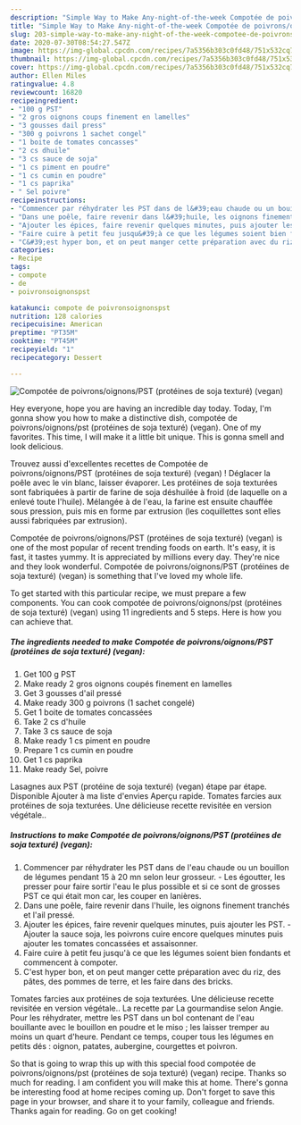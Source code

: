 ```yaml
---
description: "Simple Way to Make Any-night-of-the-week Compotée de poivrons/oignons/PST (protéines de soja texturé) (vegan)"
title: "Simple Way to Make Any-night-of-the-week Compotée de poivrons/oignons/PST (protéines de soja texturé) (vegan)"
slug: 203-simple-way-to-make-any-night-of-the-week-compotee-de-poivrons-oignons-pst-proteines-de-soja-texture-vegan
date: 2020-07-30T08:54:27.547Z
image: https://img-global.cpcdn.com/recipes/7a5356b303c0fd48/751x532cq70/compotee-de-poivronsoignonspst-proteines-de-soja-texture-vegan-photo-principale-de-la-recette.jpg
thumbnail: https://img-global.cpcdn.com/recipes/7a5356b303c0fd48/751x532cq70/compotee-de-poivronsoignonspst-proteines-de-soja-texture-vegan-photo-principale-de-la-recette.jpg
cover: https://img-global.cpcdn.com/recipes/7a5356b303c0fd48/751x532cq70/compotee-de-poivronsoignonspst-proteines-de-soja-texture-vegan-photo-principale-de-la-recette.jpg
author: Ellen Miles
ratingvalue: 4.8
reviewcount: 16820
recipeingredient:
- "100 g PST"
- "2 gros oignons coups finement en lamelles"
- "3 gousses dail press"
- "300 g poivrons 1 sachet congel"
- "1 boite de tomates concasses"
- "2 cs dhuile"
- "3 cs sauce de soja"
- "1 cs piment en poudre"
- "1 cs cumin en poudre"
- "1 cs paprika"
- " Sel poivre"
recipeinstructions:
- "Commencer par réhydrater les PST dans de l&#39;eau chaude ou un bouillon de légumes pendant 15 à 20 mn selon leur grosseur. Les égoutter, les presser pour faire sortir l&#39;eau le plus possible et si ce sont de grosses PST ce qui était mon car, les couper en lanières."
- "Dans une poêle, faire revenir dans l&#39;huile, les oignons finement tranchés et l&#39;ail pressé."
- "Ajouter les épices, faire revenir quelques minutes, puis ajouter les PST. Ajouter la sauce soja, les poivrons cuire encore quelques minutes puis ajouter les tomates concassées et assaisonner."
- "Faire cuire à petit feu jusqu&#39;à ce que les légumes soient bien fondants et commencent à compoter."
- "C&#39;est hyper bon, et on peut manger cette préparation avec du riz, des pâtes, des pommes de terre, et les faire dans des bricks."
categories:
- Recipe
tags:
- compote
- de
- poivronsoignonspst

katakunci: compote de poivronsoignonspst 
nutrition: 128 calories
recipecuisine: American
preptime: "PT35M"
cooktime: "PT45M"
recipeyield: "1"
recipecategory: Dessert

---
```



![Compotée de poivrons/oignons/PST (protéines de soja texturé) (vegan)](https://img-global.cpcdn.com/recipes/7a5356b303c0fd48/751x532cq70/compotee-de-poivronsoignonspst-proteines-de-soja-texture-vegan-photo-principale-de-la-recette.jpg)

Hey everyone, hope you are having an incredible day today. Today, I'm gonna show you how to make a distinctive dish, compotée de poivrons/oignons/pst (protéines de soja texturé) (vegan). One of my favorites. This time, I will make it a little bit unique. This is gonna smell and look delicious.

Trouvez aussi d&#39;excellentes recettes de Compotée de poivrons/oignons/PST (protéines de soja texturé) (vegan) ! Déglacer la poêle avec le vin blanc, laisser évaporer. Les protéines de soja texturées sont fabriquées à partir de farine de soja déshuilée à froid (de laquelle on a enlevé toute l&#39;huile). Mélangée à de l&#39;eau, la farine est ensuite chauffée sous pression, puis mis en forme par extrusion (les coquillettes sont elles aussi fabriquées par extrusion).

Compotée de poivrons/oignons/PST (protéines de soja texturé) (vegan) is one of the most popular of recent trending foods on earth. It's easy, it is fast, it tastes yummy. It is appreciated by millions every day. They're nice and they look wonderful. Compotée de poivrons/oignons/PST (protéines de soja texturé) (vegan) is something that I've loved my whole life.


To get started with this particular recipe, we must prepare a few components. You can cook compotée de poivrons/oignons/pst (protéines de soja texturé) (vegan) using 11 ingredients and 5 steps. Here is how you can achieve that.

<!--inarticleads1-->

##### The ingredients needed to make Compotée de poivrons/oignons/PST (protéines de soja texturé) (vegan):

1. Get 100 g PST
1. Make ready 2 gros oignons coupés finement en lamelles
1. Get 3 gousses d&#39;ail pressé
1. Make ready 300 g poivrons (1 sachet congelé)
1. Get 1 boite de tomates concassées
1. Take 2 cs d&#39;huile
1. Take 3 cs sauce de soja
1. Make ready 1 cs piment en poudre
1. Prepare 1 cs cumin en poudre
1. Get 1 cs paprika
1. Make ready  Sel, poivre


Lasagnes aux PST (protéine de soja texturé) (vegan) étape par étape. Disponible Ajouter à ma liste d&#39;envies Aperçu rapide. Tomates farcies aux protéines de soja texturées. Une délicieuse recette revisitée en version végétale.. 

<!--inarticleads2-->

##### Instructions to make Compotée de poivrons/oignons/PST (protéines de soja texturé) (vegan):

1. Commencer par réhydrater les PST dans de l&#39;eau chaude ou un bouillon de légumes pendant 15 à 20 mn selon leur grosseur. - Les égoutter, les presser pour faire sortir l&#39;eau le plus possible et si ce sont de grosses PST ce qui était mon car, les couper en lanières.
1. Dans une poêle, faire revenir dans l&#39;huile, les oignons finement tranchés et l&#39;ail pressé.
1. Ajouter les épices, faire revenir quelques minutes, puis ajouter les PST. - Ajouter la sauce soja, les poivrons cuire encore quelques minutes puis ajouter les tomates concassées et assaisonner.
1. Faire cuire à petit feu jusqu&#39;à ce que les légumes soient bien fondants et commencent à compoter.
1. C&#39;est hyper bon, et on peut manger cette préparation avec du riz, des pâtes, des pommes de terre, et les faire dans des bricks.


Tomates farcies aux protéines de soja texturées. Une délicieuse recette revisitée en version végétale.. La recette par La gourmandise selon Angie. Pour les réhydrater, mettre les PST dans un bol contenant de l&#39;eau bouillante avec le bouillon en poudre et le miso ; les laisser tremper au moins un quart d&#39;heure. Pendant ce temps, couper tous les légumes en petits dés : oignon, patates, aubergine, courgettes et poivron. 

So that is going to wrap this up with this special food compotée de poivrons/oignons/pst (protéines de soja texturé) (vegan) recipe. Thanks so much for reading. I am confident you will make this at home. There's gonna be interesting food at home recipes coming up. Don't forget to save this page in your browser, and share it to your family, colleague and friends. Thanks again for reading. Go on get cooking!
